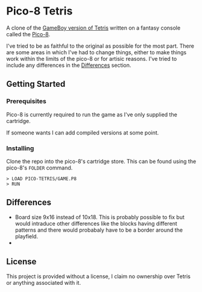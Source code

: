 # Pico-8 Tetris

A clone of the [GameBoy version of Tetris](http://tetris.wikia.com/wiki/Tetris_(Game_Boy)) written on a fantasy console called the [Pico-8](https://www.lexaloffle.com/pico-8.php).

I've tried to be as faithful to the original as possible for the most part. There are some areas in which I've had to change things, either to make things work within the limits of the pico-8 or for artisic reasons. I've tried to include any differences in the [Differences](#differences) section.

## Getting Started

### Prerequisites

Pico-8 is currently required to run the game as I've only supplied the cartridge.

If someone wants I can add compiled versions at some point.

### Installing

Clone the repo into the pico-8's cartridge store. This can be found using the pico-8's `FOLDER` command.

```
> LOAD PICO-TETRIS/GAME.P8
> RUN
```

## Differences

  * Board size 9x16 instead of 10x18. This is probably possible to fix but would intraduce other differences like the blocks having different patterns and there would probabaly have to be a border around the playfield.
  *

## License

This project is provided without a license, I claim no ownership over Tetris or anything associated with it.
